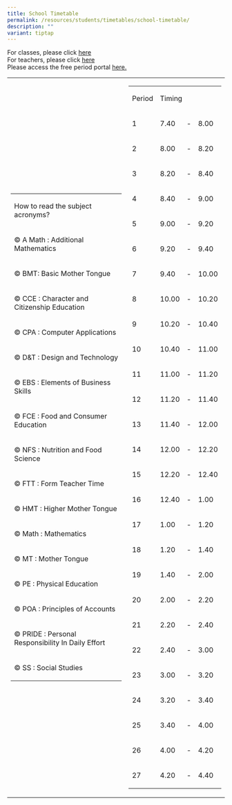 ```yaml
---
title: School Timetable
permalink: /resources/students/timetables/school-timetable/
description: ""
variant: tiptap
---
```

<p>For classes, please click <a href="https://drive.google.com/drive/folders/1yxPoY1T8elgA12x8oiZcZn9VeVB_kagY?usp=drive_link" rel="noopener noreferrer nofollow" target="_blank">here</a><br>For teachers, please click <a href="https://drive.google.com/drive/folders/1kN1DwWUNpRaKb7ypW-KAfMJCepOm776v" rel="noopener noreferrer nofollow" target="_blank">here</a> <br>Please access the free period portal <a href="https://script.google.com/a/macros/moe.edu.sg/s/AKfycby4S3rw1aBYtCc1XFuD0bJNDmoZ7xtLVBI_b9rYgKRCZ3GWGxBRVnB3SzdX87rCdvM5/exec" rel="noopener noreferrer nofollow" target="_blank">here.</a><br></p><table><tbody><tr><td rowspan="1" colspan="1"><table><tbody><tr><td rowspan="1" colspan="1"><p>How to read the subject acronyms?</p></td></tr><tr><td rowspan="1" colspan="1"><p>© A Math : Additional Mathematics</p></td></tr><tr><td rowspan="1" colspan="1"><p>© BMT: Basic Mother Tongue</p></td></tr><tr><td rowspan="1" colspan="1"><p>© CCE : Character and Citizenship Education</p></td></tr><tr><td rowspan="1" colspan="1"><p>© CPA : Computer Applications</p></td></tr><tr><td rowspan="1" colspan="1"><p>© D&amp;T : Design and Technology</p></td></tr><tr><td rowspan="1" colspan="1"><p>© EBS : Elements of Business Skills</p></td></tr><tr><td rowspan="1" colspan="1"><p>© FCE : Food and Consumer Education</p></td></tr><tr><td rowspan="1" colspan="1"><p>© NFS : Nutrition and Food Science</p></td></tr><tr><td rowspan="1" colspan="1"><p>© FTT : Form Teacher Time</p></td></tr><tr><td rowspan="1" colspan="1"><p>© HMT : Higher Mother Tongue</p></td></tr><tr><td rowspan="1" colspan="1"><p>© Math : Mathematics</p></td></tr><tr><td rowspan="1" colspan="1"><p>© MT : Mother Tongue</p></td></tr><tr><td rowspan="1" colspan="1"><p>© PE : Physical Education</p></td></tr><tr><td rowspan="1" colspan="1"><p>© POA : Principles of Accounts</p></td></tr><tr><td rowspan="1" colspan="1"><p>© PRIDE : Personal Responsibility In Daily Effort</p></td></tr><tr><td rowspan="1" colspan="1"><p>© SS : Social Studies</p></td></tr></tbody></table></td><td rowspan="1" colspan="1"><table><tbody><tr><td rowspan="1" colspan="1"><p>Period</p></td><td rowspan="1" colspan="3"><p>Timing</p></td></tr><tr><td rowspan="1" colspan="1"><p>1</p></td><td rowspan="1" colspan="1"><p>7.40</p></td><td rowspan="1" colspan="1"><p>-</p></td><td rowspan="1" colspan="1"><p>8.00</p></td></tr><tr><td rowspan="1" colspan="1"><p>2</p></td><td rowspan="1" colspan="1"><p>8.00</p></td><td rowspan="1" colspan="1"><p>-</p></td><td rowspan="1" colspan="1"><p>8.20</p></td></tr><tr><td rowspan="1" colspan="1"><p>3</p></td><td rowspan="1" colspan="1"><p>8.20</p></td><td rowspan="1" colspan="1"><p>-</p></td><td rowspan="1" colspan="1"><p>8.40</p></td></tr><tr><td rowspan="1" colspan="1"><p>4</p></td><td rowspan="1" colspan="1"><p>8.40</p></td><td rowspan="1" colspan="1"><p>-</p></td><td rowspan="1" colspan="1"><p>9.00</p></td></tr><tr><td rowspan="1" colspan="1"><p>5</p></td><td rowspan="1" colspan="1"><p>9.00</p></td><td rowspan="1" colspan="1"><p>-</p></td><td rowspan="1" colspan="1"><p>9.20</p></td></tr><tr><td rowspan="1" colspan="1"><p>6</p></td><td rowspan="1" colspan="1"><p>9.20</p></td><td rowspan="1" colspan="1"><p>-</p></td><td rowspan="1" colspan="1"><p>9.40</p></td></tr><tr><td rowspan="1" colspan="1"><p>7</p></td><td rowspan="1" colspan="1"><p>9.40</p></td><td rowspan="1" colspan="1"><p>-</p></td><td rowspan="1" colspan="1"><p>10.00</p></td></tr><tr><td rowspan="1" colspan="1"><p>8</p></td><td rowspan="1" colspan="1"><p>10.00</p></td><td rowspan="1" colspan="1"><p>-</p></td><td rowspan="1" colspan="1"><p>10.20</p></td></tr><tr><td rowspan="1" colspan="1"><p>9</p></td><td rowspan="1" colspan="1"><p>10.20</p></td><td rowspan="1" colspan="1"><p>-</p></td><td rowspan="1" colspan="1"><p>10.40</p></td></tr><tr><td rowspan="1" colspan="1"><p>10</p></td><td rowspan="1" colspan="1"><p>10.40</p></td><td rowspan="1" colspan="1"><p>-</p></td><td rowspan="1" colspan="1"><p>11.00</p></td></tr><tr><td rowspan="1" colspan="1"><p>11</p></td><td rowspan="1" colspan="1"><p>11.00</p></td><td rowspan="1" colspan="1"><p>-</p></td><td rowspan="1" colspan="1"><p>11.20</p></td></tr><tr><td rowspan="1" colspan="1"><p>12</p></td><td rowspan="1" colspan="1"><p>11.20</p></td><td rowspan="1" colspan="1"><p>-</p></td><td rowspan="1" colspan="1"><p>11.40</p></td></tr><tr><td rowspan="1" colspan="1"><p>13</p></td><td rowspan="1" colspan="1"><p>11.40</p></td><td rowspan="1" colspan="1"><p>-</p></td><td rowspan="1" colspan="1"><p>12.00</p></td></tr><tr><td rowspan="1" colspan="1"><p>14</p></td><td rowspan="1" colspan="1"><p>12.00</p></td><td rowspan="1" colspan="1"><p>-</p></td><td rowspan="1" colspan="1"><p>12.20</p></td></tr><tr><td rowspan="1" colspan="1"><p>15</p></td><td rowspan="1" colspan="1"><p>12.20</p></td><td rowspan="1" colspan="1"><p>-</p></td><td rowspan="1" colspan="1"><p>12.40</p></td></tr><tr><td rowspan="1" colspan="1"><p>16</p></td><td rowspan="1" colspan="1"><p>12.40</p></td><td rowspan="1" colspan="1"><p>-</p></td><td rowspan="1" colspan="1"><p>1.00</p></td></tr><tr><td rowspan="1" colspan="1"><p>17</p></td><td rowspan="1" colspan="1"><p>1.00</p></td><td rowspan="1" colspan="1"><p>-</p></td><td rowspan="1" colspan="1"><p>1.20</p></td></tr><tr><td rowspan="1" colspan="1"><p>18</p></td><td rowspan="1" colspan="1"><p>1.20</p></td><td rowspan="1" colspan="1"><p>-</p></td><td rowspan="1" colspan="1"><p>1.40</p></td></tr><tr><td rowspan="1" colspan="1"><p>19</p></td><td rowspan="1" colspan="1"><p>1.40</p></td><td rowspan="1" colspan="1"><p>-</p></td><td rowspan="1" colspan="1"><p>2.00</p></td></tr><tr><td rowspan="1" colspan="1"><p>20</p></td><td rowspan="1" colspan="1"><p>2.00</p></td><td rowspan="1" colspan="1"><p>-</p></td><td rowspan="1" colspan="1"><p>2.20</p></td></tr><tr><td rowspan="1" colspan="1"><p>21</p></td><td rowspan="1" colspan="1"><p>2.20</p></td><td rowspan="1" colspan="1"><p>-</p></td><td rowspan="1" colspan="1"><p>2.40</p></td></tr><tr><td rowspan="1" colspan="1"><p>22</p></td><td rowspan="1" colspan="1"><p>2.40</p></td><td rowspan="1" colspan="1"><p>-</p></td><td rowspan="1" colspan="1"><p>3.00</p></td></tr><tr><td rowspan="1" colspan="1"><p>23</p></td><td rowspan="1" colspan="1"><p>3.00</p></td><td rowspan="1" colspan="1"><p>-</p></td><td rowspan="1" colspan="1"><p>3.20</p></td></tr><tr><td rowspan="1" colspan="1"><p>24</p></td><td rowspan="1" colspan="1"><p>3.20</p></td><td rowspan="1" colspan="1"><p>-</p></td><td rowspan="1" colspan="1"><p>3.40</p></td></tr><tr><td rowspan="1" colspan="1"><p>25</p></td><td rowspan="1" colspan="1"><p>3.40</p></td><td rowspan="1" colspan="1"><p>-</p></td><td rowspan="1" colspan="1"><p>4.00</p></td></tr><tr><td rowspan="1" colspan="1"><p>26</p></td><td rowspan="1" colspan="1"><p>4.00</p></td><td rowspan="1" colspan="1"><p>-</p></td><td rowspan="1" colspan="1"><p>4.20</p></td></tr><tr><td rowspan="1" colspan="1"><p>27</p></td><td rowspan="1" colspan="1"><p>4.20</p></td><td rowspan="1" colspan="1"><p>-</p></td><td rowspan="1" colspan="1"><p>4.40</p></td></tr></tbody></table></td></tr></tbody></table><p></p>